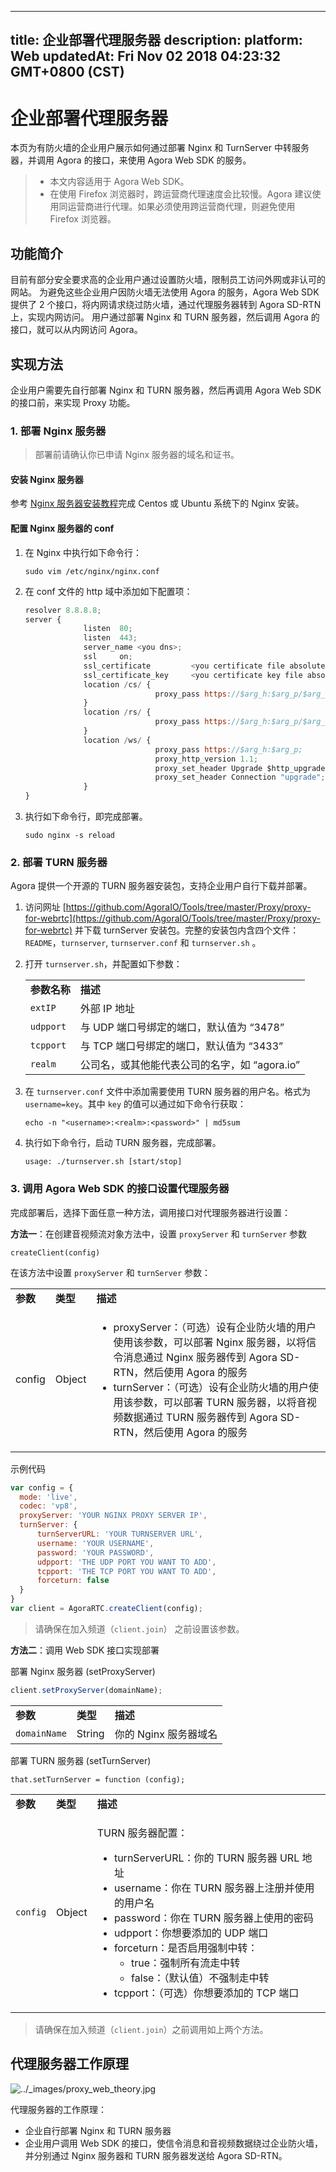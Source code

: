 
---
title: 企业部署代理服务器
description: 
platform: Web
updatedAt: Fri Nov 02 2018 04:23:32 GMT+0800 (CST)
---
# 企业部署代理服务器
本页为有防火墙的企业用户展示如何通过部署 Nginx 和 TurnServer 中转服务器，并调用 Agora 的接口，来使用 Agora Web SDK 的服务。

> - 本文内容适用于 Agora Web SDK。
> - 在使用 Firefox 浏览器时，跨运营商代理速度会比较慢。Agora 建议使用同运营商进行代理。如果必须使用跨运营商代理，则避免使用 Firefox 浏览器。

## 功能简介

目前有部分安全要求高的企业用户通过设置防火墙，限制员工访问外网或非认可的网站。 为避免这些企业用户因防火墙无法使用 Agora 的服务，Agora Web SDK 提供了 2 个接口，将内网请求绕过防火墙，通过代理服务器转到 Agora SD-RTN 上，实现内网访问。 用户通过部署 Nginx 和 TURN 服务器，然后调用 Agora 的接口，就可以从内网访问 Agora。

## 实现方法

企业用户需要先自行部署 Nginx 和 TURN 服务器，然后再调用 Agora Web SDK 的接口前，来实现 Proxy 功能。

### 1. 部署 Nginx 服务器

> 部署前请确认你已申请 Nginx 服务器的域名和证书。

#### 安装 Nginx 服务器

参考 [Nginx 服务器安装教程](https://jingyan.baidu.com/article/bad08e1ec2adc709c85121aa.html)完成 Centos 或 Ubuntu 系统下的 Nginx 安装。

#### 配置 Nginx 服务器的 conf

1. 在 Nginx 中执行如下命令行：

   ```
   sudo vim /etc/nginx/nginx.conf
   ```

2. 在 conf 文件的 http 域中添加如下配置项：

   ```javascript
   resolver 8.8.8.8;
   server {
   				listen  80;
   				listen  443;
   				server_name <you dns>;
   				ssl     on;
   				ssl_certificate         <you certificate file absolute path>;
   				ssl_certificate_key     <you certificate key file absolute path>;
   				location /cs/ {
   								proxy_pass https://$arg_h:$arg_p/$arg_d;
   				}
   				location /rs/ {
   								proxy_pass https://$arg_h:$arg_p/$arg_d;
   				}
   				location /ws/ {
   								proxy_pass https://$arg_h:$arg_p;
   								proxy_http_version 1.1;
   								proxy_set_header Upgrade $http_upgrade;
   								proxy_set_header Connection "upgrade";
   				}
   }
   ```

3. 执行如下命令行，即完成部署。

   ```
   sudo nginx -s reload
   ```

### 2. 部署 TURN 服务器

Agora 提供一个开源的 TURN 服务器安装包，支持企业用户自行下载并部署。

1. 访问网址 [https://github.com/AgoraIO/Tools/tree/master/Proxy/proxy-for-webrtc](https://github.com/AgoraIO/Tools/tree/master/Proxy/proxy-for-webrtc) 并下载 turnServer 安装包。完整的安装包内含四个文件：`README`，`turnserver`, `turnserver.conf` 和 `turnserver.sh` 。

2. 打开 `turnserver.sh`，并配置如下参数：

   <table>
   <colgroup>
   <col/>
   <col/>
   </colgroup>
   <tbody>
   <tr><td><strong>参数名称</strong></td>
   <td><strong>描述</strong></td>
   </tr>
   <tr><td><code>extIP</code></td>
   <td>外部 IP 地址</td>
   </tr>
   <tr><td><code>udpport</code></td>
   <td>与 UDP 端口号绑定的端口，默认值为 “3478”</td>
   </tr>
   <tr><td><code>tcpport</code></td>
   <td>与 TCP 端口号绑定的端口，默认值为 “3433”</td>
   </tr>
   <tr><td><code>realm</code></td>
   <td>公司名，或其他能代表公司的名字，如 “agora.io”</td>
   </tr>
   </tbody>
   </table>

3. 在 `turnserver.conf` 文件中添加需要使用 TURN 服务器的用户名。格式为 `username=key`。其中 `key` 的值可以通过如下命令行获取：

   ```
   echo -n "<username>:<realm>:<password>" | md5sum
   ```

4. 执行如下命令行，启动 TURN 服务器，完成部署。

   ```
   usage: ./turnserver.sh [start/stop]
   ```

### 3. 调用 Agora Web SDK 的接口设置代理服务器

完成部署后，选择下面任意一种方法，调用接口对代理服务器进行设置：

**方法一**：在创建音视频流对象方法中，设置 `proxyServer` 和 `turnServer` 参数

```
createClient(config)
```

在该方法中设置 `proxyServer` 和 `turnServer` 参数：

<table>
<colgroup>
<col/>
<col/>
<col/>
</colgroup>
<tbody>
<tr><td><strong>参数</strong></td>
<td><strong>类型</strong></td>
<td><strong>描述</strong></td>
</tr>
<tr><td>config</td>
<td>Object</td>
<td><ul>
<li>proxyServer：（可选）设有企业防火墙的用户使用该参数，可以部署 Nginx 服务器，以将信令消息通过 Nginx 服务器传到 Agora SD-RTN，然后使用 Agora 的服务</li>
<li>turnServer：（可选）设有企业防火墙的用户使用该参数，可以部署 TURN 服务器，以将音视频数据通过 TURN 服务器传到 Agora SD-RTN，然后使用 Agora 的服务</li>
</ul>
</td>
</tr>
</tbody>
</table>

示例代码

```javascript
var config = {
  mode: 'live',
  codec: 'vp8',
  proxyServer: 'YOUR NGINX PROXY SERVER IP',
  turnServer: {
      turnServerURL: 'YOUR TURNSERVER URL',
      username: 'YOUR USERNAME',
      password: 'YOUR PASSWORD',
      udpport: 'THE UDP PORT YOU WANT TO ADD',
      tcpport: 'THE TCP PORT YOU WANT TO ADD',
      forceturn: false
  }
}
var client = AgoraRTC.createClient(config);
```

> 请确保在加入频道（`client.join`） 之前设置该参数。

**方法二**：调用 Web SDK 接口实现部署

部署 Nginx 服务器 \(setProxyServer\)

```javascript
client.setProxyServer(domainName);
```

<table>
<colgroup>
<col/>
<col/>
<col/>
</colgroup>
<tbody>
<tr><td><strong>参数</strong></td>
<td><strong>类型</strong></td>
<td><strong>描述</strong></td>
</tr>
<tr><td><code>domainName</code></td>
<td>String</td>
<td>你的 Nginx 服务器域名</td>
</tr>
</tbody>
</table>

部署 TURN 服务器 \(setTurnServer\)

```
that.setTurnServer = function (config);
```

<table>
<colgroup>
<col/>
<col/>
<col/>
</colgroup>
<tbody>
<tr><td><strong>参数</strong></td>
<td><strong>类型</strong></td>
<td><strong>描述</strong></td>
</tr>
<tr><td><code>config</code></td>
<td>Object</td>
<td><p>TURN 服务器配置：</p>
<div><ul>
<li>turnServerURL：你的 TURN 服务器 URL 地址</li>
<li>username：你在 TURN 服务器上注册并使用的用户名</li>
<li>password：你在 TURN 服务器上使用的密码</li>
<li>udpport：你想要添加的 UDP 端口</li>
<li>forceturn：是否启用强制中转：<ul>
<li>true：强制所有流走中转</li>
<li>false：（默认值）不强制走中转</li>
</ul>
</li>
<li>tcpport：（可选）你想要添加的 TCP 端口</li>
</ul>
</div>
</td>
</tr>
</tbody>
</table>

> 请确保在加入频道（`client.join`）之前调用如上两个方法。



## 代理服务器工作原理

<img alt="../_images/proxy_web_theory.jpg" src="https://web-cdn.agora.io/docs-files/cn/proxy_web_theory.jpg" />

代理服务器的工作原理：

- 企业自行部署 Nginx 和 TURN 服务器
- 企业用户调用 Web SDK 的接口，使信令消息和音视频数据绕过企业防火墙，并分别通过 Nginx 服务器和 TURN 服务器发送给 Agora SD-RTN。
